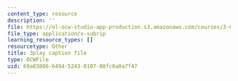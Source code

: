 ```yaml
---
content_type: resource
description: ''
file: https://ol-ocw-studio-app-production.s3.amazonaws.com/courses/3-091sc-introduction-to-solid-state-chemistry-fall-2010/69a8380664945243810788fc0a0a7f47_3dU0v-EvUmA.vtt
file_type: application/x-subrip
learning_resource_types: []
resourcetype: Other
title: 3play caption file
type: OCWFile
uid: 69a83806-6494-5243-8107-88fc0a0a7f47
---
```

